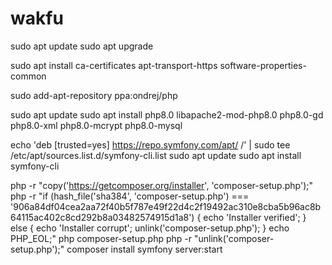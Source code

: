 # wakfu



sudo apt update
sudo apt upgrade

sudo apt install  ca-certificates apt-transport-https software-properties-common

sudo add-apt-repository ppa:ondrej/php

sudo apt update
sudo apt install php8.0 libapache2-mod-php8.0  php8.0-gd php8.0-xml php8.0-mcrypt php8.0-mysql

echo 'deb [trusted=yes] https://repo.symfony.com/apt/ /' | sudo tee /etc/apt/sources.list.d/symfony-cli.list
sudo apt update
sudo apt install symfony-cli

php -r "copy('https://getcomposer.org/installer', 'composer-setup.php');"
php -r "if (hash_file('sha384', 'composer-setup.php') === '906a84df04cea2aa72f40b5f787e49f22d4c2f19492ac310e8cba5b96ac8b64115ac402c8cd292b8a03482574915d1a8') { echo 'Installer verified'; } else { echo 'Installer corrupt'; unlink('composer-setup.php'); } echo PHP_EOL;"
php composer-setup.php
php -r "unlink('composer-setup.php');"
composer install
symfony server:start